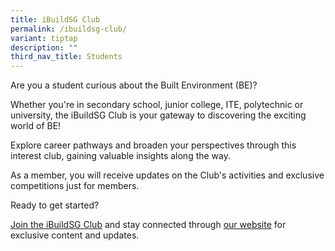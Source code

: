 ```yaml
---
title: iBuildSG Club
permalink: /ibuildsg-club/
variant: tiptap
description: ""
third_nav_title: Students
---
```

<p>Are you a student curious about the Built Environment (BE)?</p>

<p>Whether you're in secondary school, junior college, ITE, polytechnic or
university, the iBuildSG Club is your gateway to discovering the exciting
world of BE!</p>

<p>Explore career pathways and broaden your perspectives through this interest club, gaining valuable insights along the way.</p>

<p>As a member, you will receive updates on the Club's activities and exclusive competitions just for members.</p>

<p>Ready to get started?</p>

<p><a href="https://form.gov.sg/5f113808dba1d90011ca8ff3">Join the iBuildSG Club</a> and stay connected through <a href="/ibuildsg-club/home/">our website</a> for exclusive content and updates.</p>